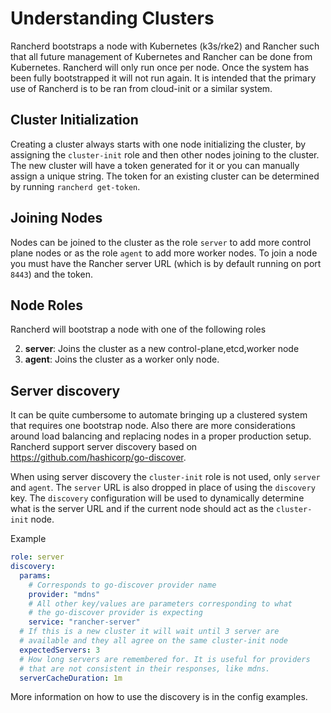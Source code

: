 # Understanding Clusters

Rancherd bootstraps a node with Kubernetes (k3s/rke2) and Rancher such
that all future management of Kubernetes and Rancher can be done from
Kubernetes. Rancherd will only run once per node. Once the system has
been fully bootstrapped it will not run again. It is intended that the
primary use of Rancherd is to be ran from cloud-init or a similar system.

## Cluster Initialization

Creating a cluster always starts with one node initializing the cluster, by
assigning the `cluster-init` role and then other nodes joining to the cluster.
The new cluster will have a token generated for it or you can manually
assign a unique string.  The token for an existing cluster can be determined
by running `rancherd get-token`.

## Joining Nodes

Nodes can be joined to the cluster as the role `server` to add more control
plane nodes or as the role `agent` to add more worker nodes. To join a node
you must have the Rancher server URL (which is by default running on port
`8443`) and the token.

## Node Roles


Rancherd will bootstrap a node with one of the following roles

2. __server__: Joins the cluster as a new control-plane,etcd,worker node
3. __agent__: Joins the cluster as a worker only node.

## Server discovery

It can be quite cumbersome to automate bringing up a clustered system
that requires one bootstrap node.  Also there are more considerations
around load balancing and replacing nodes in a proper production setup.
Rancherd support server discovery based on https://github.com/hashicorp/go-discover.

When using server discovery the `cluster-init` role is not used, only `server`
and `agent`. The `server` URL is also dropped in place of using the `discovery`
key. The `discovery` configuration will be used to dynamically determine what
is the server URL and if the current node should act as the `cluster-init` node.

Example
```yaml
role: server
discovery:
  params:
    # Corresponds to go-discover provider name
    provider: "mdns"
    # All other key/values are parameters corresponding to what 
    # the go-discover provider is expecting
    service: "rancher-server"
  # If this is a new cluster it will wait until 3 server are 
  # available and they all agree on the same cluster-init node
  expectedServers: 3
  # How long servers are remembered for. It is useful for providers
  # that are not consistent in their responses, like mdns.
  serverCacheDuration: 1m
```

More information on how to use the discovery is in the config examples.
